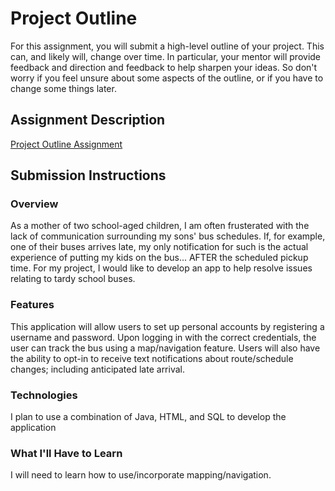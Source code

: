 # Project Outline
For this assignment, you will submit a high-level outline of your project. This can, and likely will, change over time. In particular, your mentor will provide feedback and direction and feedback to help sharpen your ideas. So don't worry if you feel unsure about some aspects of the outline, or if you have to change some things later.

## Assignment Description
[Project Outline Assignment](https://education.launchcode.org/liftoff/assignments/project-outline/)

## Submission Instructions

### Overview
As a mother of two school-aged children, I am often frusterated with the lack of communication surrounding my sons' bus schedules.  If, for example, one of their buses arrives late, my only notification for such is the actual experience of putting my kids on the bus... AFTER the scheduled pickup time.  For my project, I would like to develop an app to help resolve issues relating to tardy school buses.

### Features
This application will allow users to set up personal accounts by registering a username and password.  Upon logging in with the correct credentials, the user can track the bus using a map/navigation feature.  Users will also have the ability to opt-in to receive text notifications about route/schedule changes; including anticipated late arrival.

### Technologies
I plan to use a combination of Java, HTML, and SQL to develop the application

### What I'll Have to Learn
I will need to learn how to use/incorporate mapping/navigation.
